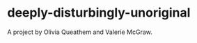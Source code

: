 deeply-disturbingly-unoriginal
==============================

A project by Olivia Queathem and Valerie McGraw.
